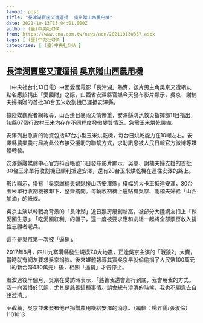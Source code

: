```yaml
---
layout: post
title: "長津湖賣座又遭逼捐  吳京贈山西農用機"
date: 2021-10-13T13:04:01.000Z
author: (臺)中央社CNA
from: https://www.cna.com.tw/news/acn/202110130357.aspx
tags: [ (臺)中央社CNA ]
categories: [ (臺)中央社CNA ]
---
```

<!--1634130241000-->
[長津湖賣座又遭逼捐  吳京贈山西農用機](https://www.cna.com.tw/news/acn/202110130357.aspx)
------

<div>
<div></div><div><p>（中央社台北13日電）中國愛國電影「長津湖」熱賣，該片男主角吳京又遭網友點名應該捐出「愛國財」之際，山西省安澤縣官媒今天發布影片顯示，吳京、謝楠夫婦捐贈的首批30台玉米收割機已運抵安澤縣。</p><p>據陸媒觀察者網報導，山西連日暴雨災情慘重，安澤縣防汛救災指揮部11日指出，該縣67個行政村玉米均存在不同程度發黴變質情況，急需玉米烘乾設備。</p><p>安澤列出急需的物資包括67台小型玉米烘乾機，每台日烘乾能力在10噸左右。安澤縣農業農村局為此公布接受援助的聯繫方式，求助訊息被人民日報官方微博等媒體轉發。</p><p>安澤縣融媒體中心官方抖音帳號13日發布影片顯示，吳京、謝楠夫婦支援的首批30台玉米單行收割機已順利抵達安澤，還有20台玉米烘乾機在運往安澤的路上。</p><p>影片顯示，掛有「吳京謝楠夫婦馳援山西安澤縣」橫幅的大卡車抵達安澤，30台玉米單行收割機被卸下，整齊擺開。每輛收割機上還貼有吳京、謝楠夫婦給「山西加油」的紙條。</p><p>吳京主演以韓戰為背景的「長津湖」近日票房屢創新高，被部分大陸網友扣上「做愛國生意」、「吃愛國紅利」的帽子，還一度被要求應和劇組一起將全部票房收入捐給志願者老兵。</p><p>這不是吳京第一次被「逼捐」。</p><p>2017年8月，四川九寨溝縣發生規模7.0大地震，正逢吳京主演的「戰狼2」大賣，當時就有網友要求吳京捐款。後來媒體報導其實吳京早就偷偷捐了人民幣100萬元（約新台幣430萬元）後，相關「逼捐」才告停止。</p><p>風波過後半個月，吳京在受訪時表示，「慈善我還會進行到底，我會用我的方式。我一向習慣於低調，尤其是慈善這種事情。誤會總有澄清的時候，我也不願意去自詡澄清」。</p><p>至截稿，吳京並未發布他已捐贈農用機給安澤的消息。（編輯：楊昇儒/張淑伶）1101013</p></div>
</div>
